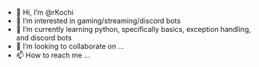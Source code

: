 - 👋 Hi, I’m @rKochi
- 👀 I’m interested in gaming/streaming/discord bots
- 🌱 I’m currently learning python, specifically basics, exception handling, and discord bots
- 💞️ I’m looking to collaborate on ...
- 📫 How to reach me ...

<!---
rKochi/rKochi is a ✨ special ✨ repository because its `README.md` (this file) appears on your GitHub profile.
You can click the Preview link to take a look at your changes.
--->
